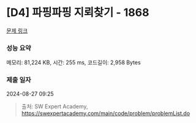 # [D4] 파핑파핑 지뢰찾기 - 1868 

[문제 링크](https://swexpertacademy.com/main/code/problem/problemDetail.do?contestProbId=AV5LwsHaD1MDFAXc) 

### 성능 요약

메모리: 81,224 KB, 시간: 255 ms, 코드길이: 2,958 Bytes

### 제출 일자

2024-08-27 09:25



> 출처: SW Expert Academy, https://swexpertacademy.com/main/code/problem/problemList.do